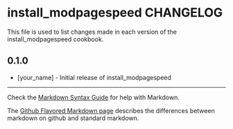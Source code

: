 install_modpagespeed CHANGELOG
==============================

This file is used to list changes made in each version of the install_modpagespeed cookbook.

0.1.0
-----
- [your_name] - Initial release of install_modpagespeed

- - -
Check the [Markdown Syntax Guide](http://daringfireball.net/projects/markdown/syntax) for help with Markdown.

The [Github Flavored Markdown page](http://github.github.com/github-flavored-markdown/) describes the differences between markdown on github and standard markdown.
